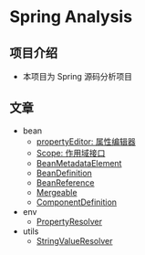 # Spring Analysis 
## 项目介绍
- 本项目为 Spring 源码分析项目


## 文章
- bean
    - [propertyEditor: 属性编辑器](./docs/beans/propertyEditor/Readme.md)
    - [Scope: 作用域接口](/docs/beans/Scope/Readme.md)
    - [BeanMetadataElement](/docs/beans/BeanMetadataElement/Readme.md)
    - [BeanDefinition](/docs/beans/BeanDefinition/Readme.md)
    - [BeanReference](/docs/beans/BeanMetadataElement/BeanReference/Spring-BeanReference.md)
    - [Mergeable](/docs/beans/BeanMetadataElement/Mergeable/Readme.md)
    - [ComponentDefinition](/docs/beans/ComponentDefinition/Readme.md)
- env
    - [PropertyResolver](/docs/env/PropertyResolver/Readme.md)
- utils
    - [StringValueResolver](/docs/utils/StringValueResolver/Readme.md)